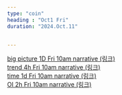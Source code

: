 ```yaml
---
type: "coin"
heading : "Oct1 Fri"
duration: "2024.Oct.11"


---
```

 


[big picture 1D Fri 10am narrative (링크)](/todo/images/big-2024-10-11-10AM.png)  
[trend 4h Fri 10am narrative (링크)](/todo/images/trend-2024-10-11-10AM.png)  
[time 1d Fri 10am narrative (링크)](/todo/images/time-2024-10-11-10AM.png)  
[OI 2h Fri 10am narrative (링크)](/todo/images/OI-2024-10-11-10AM.png)    



